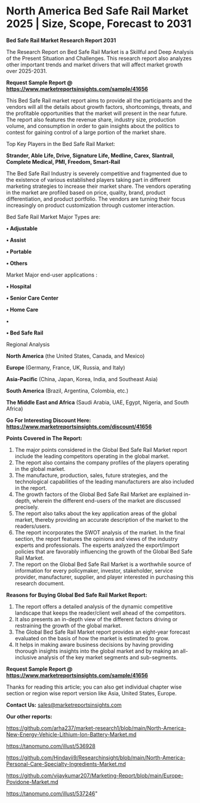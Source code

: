 # North America Bed Safe Rail Market 2025 | Size, Scope, Forecast to 2031

<strong>Bed Safe Rail Market Research Report 2031</strong>

The Research Report on Bed Safe Rail Market is a Skillful and Deep Analysis of the Present Situation and Challenges. This research report also analyzes other important trends and market drivers that will affect market growth over 2025-2031.

<strong>Request Sample Report @ <a href=https://www.marketreportsinsights.com/sample/41656>https://www.marketreportsinsights.com/sample/41656</a></strong>

This Bed Safe Rail market report aims to provide all the participants and the vendors will all the details about growth factors, shortcomings, threats, and the profitable opportunities that the market will present in the near future. The report also features the revenue share, industry size, production volume, and consumption in order to gain insights about the politics to contest for gaining control of a large portion of the market share.

Top Key Players in the Bed Safe Rail Market:

<strong>Strander, Able Life, Drive, Signature Life, Medline, Carex, Slantrail, Complete Medical, PMI, Freedom, Smart-Rail</strong>

The Bed Safe Rail Industry is severely competitive and fragmented due to the existence of various established players taking part in different marketing strategies to increase their market share. The vendors operating in the market are profiled based on price, quality, brand, product differentiation, and product portfolio. The vendors are turning their focus increasingly on product customization through customer interaction.

Bed Safe Rail Market Major Types are:

<strong>•  Adjustable

•  Assist

•  Portable

•  Others</strong>

Market Major end-user applications :

<strong>•  Hospital

•  Senior Care Center

•  Home Care

•  

•  Bed Safe Rail</strong>

Regional Analysis

</u><strong><b>North America</b></strong> (the United States, Canada, and Mexico)

<strong><b>Europe </b></strong>(Germany, France, UK, Russia, and Italy)

<strong><b>Asia-Pacific</b></strong> (China, Japan, Korea, India, and Southeast Asia)

<strong><b>South America</b></strong> (Brazil, Argentina, Colombia, etc.)

<strong><b>The Middle East and Africa</b></strong> (Saudi Arabia, UAE, Egypt, Nigeria, and South Africa)

<strong>Go For Interesting Discount Here: <a href=https://www.marketreportsinsights.com/discount/41656>https://www.marketreportsinsights.com/discount/41656</a></strong>

<strong>Points Covered in The Report:</strong>
<ol>
  <li>The major points considered in the Global Bed Safe Rail Market report include the leading competitors operating in the global market.</li>
  <li>The report also contains the company profiles of the players operating in the global market.</li>
  <li>The manufacture, production, sales, future strategies, and the technological capabilities of the leading manufacturers are also included in the report.</li>
  <li>The growth factors of the Global Bed Safe Rail Market are explained in-depth, wherein the different end-users of the market are discussed precisely.</li>
  <li>The report also talks about the key application areas of the global market, thereby providing an accurate description of the market to the readers/users.</li>
  <li>The report incorporates the SWOT analysis of the market. In the final section, the report features the opinions and views of the industry experts and professionals. The experts analyzed the export/import policies that are favorably influencing the growth of the Global Bed Safe Rail Market.</li>
  <li>The report on the Global Bed Safe Rail Market is a worthwhile source of information for every policymaker, investor, stakeholder, service provider, manufacturer, supplier, and player interested in purchasing this research document.</li>
</ol>
<strong>Reasons for Buying Global Bed Safe Rail Market Report:</strong>

<ol>
  <li>The report offers a detailed analysis of the dynamic competitive landscape that keeps the reader/client well ahead of the competitors.</li>
  <li>It also presents an in-depth view of the different factors driving or restraining the growth of the global market.</li>
  <li>The Global Bed Safe Rail Market report provides an eight-year forecast evaluated on the basis of how the market is estimated to grow.</li>
  <li>It helps in making aware business decisions by having providing thorough insights insights into the global market and by making an all-inclusive analysis of the key market segments and sub-segments.</li>
</ol>
<strong>Request Sample Report @ <a href=https://www.marketreportsinsights.com/sample/41656>https://www.marketreportsinsights.com/sample/41656</a></strong>


Thanks for reading this article; you can also get individual chapter wise section or region wise report version like Asia, United States, Europe.

<strong>Contact Us:</strong>
sales@marketreportsinsights.com

<strong>Our other reports:</strong>

<a href=https://github.com/arha237/market-research1/blob/main/North-America-New-Energy-Vehicle-Lithium-Ion-Battery-Market.md>https://github.com/arha237/market-research1/blob/main/North-America-New-Energy-Vehicle-Lithium-Ion-Battery-Market.md</a>

<a href=https://tanomuno.com/illust/536928>https://tanomuno.com/illust/536928</a>

<a href=https://github.com/Hindavii9/Researchinsight/blob/main/North-America-Personal-Care-Specialty-Ingredients-Market.md>https://github.com/Hindavii9/Researchinsight/blob/main/North-America-Personal-Care-Specialty-Ingredients-Market.md</a>

<a href=https://github.com/vijaykumar207/Marketing-Report/blob/main/Europe-Povidone-Market.md>https://github.com/vijaykumar207/Marketing-Report/blob/main/Europe-Povidone-Market.md</a>

<a href=https://tanomuno.com/illust/537246>https://tanomuno.com/illust/537246</a>"
